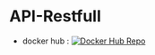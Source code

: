 # API-Restfull
- docker hub :
[![Docker Hub Repo](https://img.shields.io/docker/pulls/gabsalal/rest-with-spring-boot-udemy.svg)](https://hub.docker.com/repository/docker/gabsalal/rest-with-spring-boot-udemy)
